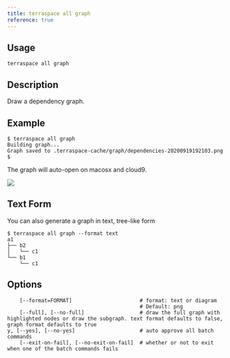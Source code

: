 ```yaml
---
title: terraspace all graph
reference: true
---
```


## Usage

    terraspace all graph

## Description

Draw a dependency graph.

## Example

    $ terraspace all graph
    Building graph...
    Graph saved to .terraspace-cache/graph/dependencies-20200919192103.png
    $

The graph will auto-open on macosx and cloud9.

![](https://img.boltops.com/boltops/tools/terraspace/graphs/example-a1.png)

## Text Form

You can also generate a graph in text, tree-like form

    $ terraspace all graph --format text
    a1
    ├── b2
    │   └── c1
    └── b1
        └── c1


## Options

```
    [--format=FORMAT]                      # format: text or diagram
                                           # Default: png
    [--full], [--no-full]                  # draw the full graph with highlighted nodes or draw the subgraph. text format defaults to false, graph format defaults to true
y, [--yes], [--no-yes]                     # auto approve all batch commands
    [--exit-on-fail], [--no-exit-on-fail]  # whether or not to exit when one of the batch commands fails
```

